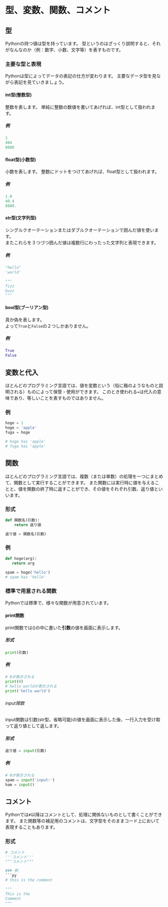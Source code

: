 # 型、変数、関数、コメント

## 型
Pythonの持つ値は型を持っています。
型というのはざっくり説明すると、それがなんなのか（例：数字、小数、文字等）を表すものです。

### 主要な型と表現
Pythonは型によってデータの表記の仕方が変わります。
主要なデータ型を見ながら表記を見ていきましょう。

#### int型(整数型)
整数を表します。
単純に整数の数値を書いてあげれば、int型として扱われます。

##### 例

```py
1
404
8080
```

#### float型(小数型)
小数を表します。
整数にドットをつけてあげれば、float型として扱われます。

##### 例

```py
1.0
40.4
8080.
```

#### str型(文字列型)
シングルクオーテーションまたはダブルクオーテーションで囲んだ値を使います。  
またこれらを３つづつ囲んだ値は複数行にわったった文字列と表現できます。

##### 例

```py
"hello"
'world'

"""
fizz
buzz
"""
```

#### bool型(ブーリアン型)
真か偽を表します。  
よって`True`と`False`の２つしかありません。

##### 例

```py
True
False
```

## 変数と代入
ほとんどのプログラミング言語では、値を変数という（俗に箱のようなものと説明される）ものによって保管・使用ができます。
このとき使われる`=`は代入の意味であり、等しいことを表すものではありません。

### 例
```py
hoge = 1
hoge = 'apple'
fuga = hoge

# hoge has 'apple'
# fuga has 'apple'
```

## 関数
ほとんどのプログラミング言語では、複数（または単数）の処理を一つにまとめて、関数として実行することができます。
また関数には実行時に値を与えることと、値を関数の終了時に返すことができ、その値をそれぞれ引数、返り値といいます。

### 形式
```py
def 関数名(引数):
    return 返り値

返り値 = 関数名(引数)
```

### 例
```py
def hoge(arg):
   return arg
   
spam = hoge('hello')
# spam has 'hello'

```

### 標準で用意される関数
Pythonでは標準で、様々な関数が用意されています。

#### print関数
print関数では()の中に書いた**引数**の値を画面に表示します。


##### 形式

```py
print(引数)
```

##### 例

```py
# 0が表示される
print(0)
# hello worldが表示される
print('hello world')
```

###### input関数

input関数は引数(str型、省略可能)の値を画面に表示した後、一行入力を受け取って返り値として返します。


##### 形式

```py
返り値 = input(引数)
```

##### 例
```py
# 0が表示される
spam = input('input:')
ham = input()
```

## コメント
Pythonでは`#`以降はコメントとして、処理に関係ないものとして書くことができます。
また関数等の補足用のコメントは、文字型をそのままコード上において表現することもあります。

### 形式
```py
# コメント
'''コメント'''
"""コメント"""

### 例
```py
# this is the comment

"""
This is the 
Comment
"""
```
